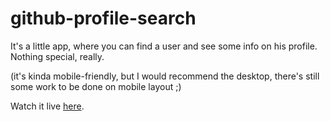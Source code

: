 # github-profile-search

It's a little app, where you can find a user and see some info on his profile. 
Nothing special, really. 

(it's kinda mobile-friendly, but I would recommend the desktop, there's still some work to be done on mobile layout ;)

Watch it live [here](https://timofei-benko.github.io/github-profile-search/).

